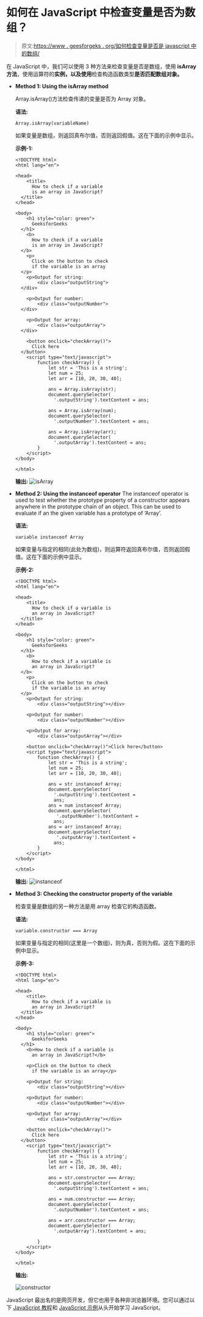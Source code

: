 # 如何在 JavaScript 中检查变量是否为数组？

> 原文:[https://www . geesforgeks . org/如何检查变量是否是 javascript 中的数组/](https://www.geeksforgeeks.org/how-to-check-if-a-variable-is-an-array-in-javascript/)

在 JavaScript 中，我们可以使用 3 种方法来检查变量是否是数组，使用 **isArray 方法**，使用运算符的**实例，以及使用**检查构造函数类型**是否匹配数组对象。**

*   **Method 1: Using the isArray method**

    Array.isArray()方法检查传递的变量是否为 Array 对象。

    **语法:**

    ```
    Array.isArray(variableName)
    ```

    如果变量是数组，则返回真布尔值，否则返回假值。这在下面的示例中显示。

    **示例-1:**

    ```
    <!DOCTYPE html>
    <html lang="en">

    <head>
        <title>
          How to check if a variable
          is an array in JavaScript?
      </title>
    </head>

    <body>
        <h1 style="color: green">
          GeeksforGeeks
      </h1>
        <b>
          How to check if a variable 
          is an array in JavaScript?
      </b>
        <p>
          Click on the button to check
          if the variable is an array
      </p>
        <p>Output for string:
            <div class="outputString">
      </div>

        <p>Output for number:
            <div class="outputNumber">
      </div>

        <p>Output for array:
            <div class="outputArray">
      </div>

        <button onclick="checkArray()">
          Click here
      </button>
        <script type="text/javascript">
            function checkArray() {
                let str = 'This is a string';
                let num = 25;
                let arr = [10, 20, 30, 40];

                ans = Array.isArray(str);
                document.querySelector(
                  '.outputString').textContent = ans;

                ans = Array.isArray(num);
                document.querySelector(
                  '.outputNumber').textContent = ans;

                ans = Array.isArray(arr);
                document.querySelector(
                  '.outputArray').textContent = ans;
            }
        </script>
    </body>

    </html>
    ```

    **输出:**
    ![isArray](img/53d69588ffe2aa13bdd75b9030617008.png)

*   **Method 2: Using the instanceof operator**
    The instanceof operator is used to test whether the prototype property of a constructor appears anywhere in the prototype chain of an object. This can be used to evaluate if an the given variable has a prototype of ‘Array’.

    **语法:**

    ```
    variable instanceof Array
    ```

    如果变量与指定的相同(此处为数组)，则运算符返回真布尔值，否则返回假值。这在下面的示例中显示。

    **示例-2:**

    ```
    <!DOCTYPE html>
    <html lang="en">

    <head>
        <title>
          How to check if a variable is
          an array in JavaScript?
      </title>
    </head>

    <body>
        <h1 style="color: green">
          GeeksforGeeks
      </h1>
        <b>
          How to check if a variable is
          an array in JavaScript?
      </b>
        <p>
          Click on the button to check 
          if the variable is an array
      </p>
        <p>Output for string:
            <div class="outputString"></div>

        <p>Output for number:
            <div class="outputNumber"></div>

        <p>Output for array:
            <div class="outputArray"></div>

        <button onclick="checkArray()">Click here</button>
        <script type="text/javascript">
            function checkArray() {
                let str = 'This is a string';
                let num = 25;
                let arr = [10, 20, 30, 40];

                ans = str instanceof Array;
                document.querySelector(
                  '.outputString').textContent = 
                  ans;
                ans = num instanceof Array;
                document.querySelector(
                   '.outputNumber').textContent = 
                  ans;
                ans = arr instanceof Array;
                document.querySelector(
                   '.outputArray').textContent = 
                  ans;
            }
        </script>
    </body>

    </html>
    ```

    **输出:**
    ![instanceof](img/d4f07fcda0ae805a64c101cb59d3a5eb.png)

*   **Method 3: Checking the constructor property of the variable**

    检查变量是数组的另一种方法是用 array 检查它的构造函数。

    **语法:**

    ```
    variable.constructor === Array
    ```

    如果变量与指定的相同(这里是一个数组)，则为真，否则为假。这在下面的示例中显示。

    **示例-3:**

    ```
    <!DOCTYPE html>
    <html lang="en">

    <head>
        <title>
          How to check if a variable is
          an array in JavaScript?
      </title>
    </head>

    <body>
        <h1 style="color: green">
          GeeksforGeeks
      </h1>
        <b>How to check if a variable is
          an array in JavaScript?</b>

        <p>Click on the button to check 
          if the variable is an array</p>

        <p>Output for string:
            <div class="outputString"></div>

        <p>Output for number:
            <div class="outputNumber"></div>

        <p>Output for array:
            <div class="outputArray"></div>

        <button onclick="checkArray()">
          Click here
      </button>
        <script type="text/javascript">
            function checkArray() {
                let str = 'This is a string';
                let num = 25;
                let arr = [10, 20, 30, 40];

                ans = str.constructor === Array;
                document.querySelector(
                  '.outputString').textContent = ans;

                ans = num.constructor === Array;
                document.querySelector(
                  '.outputNumber').textContent = ans;

                ans = arr.constructor === Array;
                document.querySelector(
                  '.outputArray').textContent = ans;

            }
        </script>
    </body>

    </html>
    ```

    **输出:**

    ![constructor](img/2e3f64fcc012f74b83e0a3343d0b1c9e.png)

JavaScript 最出名的是网页开发，但它也用于各种非浏览器环境。您可以通过以下 [JavaScript 教程](https://www.geeksforgeeks.org/javascript-tutorial/)和 [JavaScript 示例](https://www.geeksforgeeks.org/javascript-examples/)从头开始学习 JavaScript。